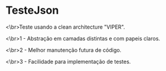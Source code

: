 # TesteJson
<\br>Teste usando a clean architecture "VIPER".

<\br>1 - Abstração em camadas distintas e com papeis claros.

<\br>2 - Melhor manutenção futura de código.

<\br>3 - Facilidade para implementação de testes.
